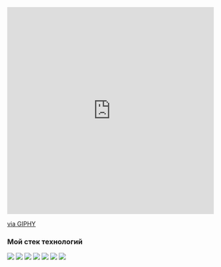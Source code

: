 <iframe src="https://giphy.com/embed/zRkeKuEz07wjjRNY7k" width="480" height="480" frameBorder="0" class="giphy-embed" allowFullScreen></iframe><p><a href="https://giphy.com/gifs/trans-matrix-pride-zRkeKuEz07wjjRNY7k">via GIPHY</a></p>

### Мой стек технологий

<img src="https://img.shields.io/badge/Python-103247?style=for-the-badge&logo=Python&logoColor=FFFFF0"/>

<img src="https://img.shields.io/badge/Flask-FFFFF0?style=for-the-badge&logo=Flask&logoColor=343013"/>

<img src="https://img.shields.io/badge/HTML5-180000?style=for-the-badge&logo=HTML5&logoColor=ec0000"/>

<img src="https://img.shields.io/badge/MySQL-FFFFF0?style=for-the-badge&logo=MySQL&logoColor=343013"/>

<img src="https://img.shields.io/badge/C%2b%2b-061c2a?style=for-the-badge&logo=C%2b%2b&logoColor=FFFFF0"/>

<img src="https://img.shields.io/badge/Git-000000?style=for-the-badge&logo=Git&logoColor=FFFFF0"/>

<img src="https://img.shields.io/badge/CSS3-002630?style=for-the-badge&logo=CSS3&logoColor=00b6e4"/>
